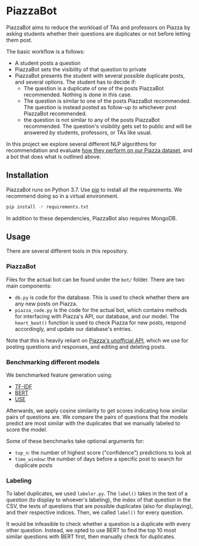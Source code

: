 # PiazzaBot

PiazzaBot aims to reduce the workload of TAs and professors on Piazza by asking students whether their questions are duplicates or not before letting them post.

The basic workflow is a follows:
- A student posts a question
- PiazzaBot sets the visibility of that question to private
- PiazzaBot presents the student with several possible duplicate posts, and several options. The student has to decide if:
    * The question is a duplicate of one of the posts PiazzaBot recommended. Nothing is done in this case.
    * The question is similar to one of the posts PiazzaBot recommended. The question is instead posted as follow-up to whichever post PiazzaBot recommended.
    * the question is not similar to any of the posts PiazzaBot recommended. The question's visibility gets set to public and will be answered by students, professors, or TAs like usual.
    
In this project we explore several different NLP algorithms for recommendation and evaluate [how they perform on our Piazza dataset](https://github.com/Karl-Cui/piazzabot/blob/master/README.md), and a bot that does what is outlined above.

## Installation

PiazzaBot runs on Python 3.7. Use [pip](https://pip.pypa.io/en/stable/) to install all the requirements. We recommend doing so in a virtual environment.

```bash
pip install -r requirements.txt
```

In addition to these dependencies, PiazzaBot also requires MongoDB.

## Usage

There are several different tools in this repository.

### PiazzaBot

Files for the actual bot can be found under the `bot/` folder. There are two main components:
- `db.py` is code for the database. This is used to check whether there are any new posts on Piazza.
- `piazza_code.py` is the code for the actual bot, which contains methods for interfacing with Piazza's API, our database, and our model. The `heart_beat()` function is used to check Piazza for new posts, respond accordingly, and update our database's entries.

Note that this is heavily reliant on [Piazza's unofficial API](https://github.com/hfaran/piazza-api/), which we use for posting questions and responses, and editing and deleting posts.

### Benchmarking different models 

We benchmarked feature generation using:
- [TF-IDF](https://scikit-learn.org/stable/modules/generated/sklearn.feature_extraction.text.TfidfVectorizer.html)
- [BERT](https://ai.googleblog.com/2018/11/open-sourcing-bert-state-of-art-pre.html)
- [USE](https://www.tensorflow.org/hub/tutorials/semantic_similarity_with_tf_hub_universal_encoder)

Afterwards, we apply cosine similarity to get scores indicating how similar pairs of questions are. We compare the pairs of questions that the models predict are most similar with the duplicates that we manually labeled to score the model.

Some of these benchmarks take optional arguments for:
- `top_n`: the number of highest score ("confidence") predictions to look at
- `time_window`: the number of days before a specific post to search for duplicate posts

### Labeling

To label duplicates, we used `labeler.py`. The `label()` takes in the text of a question (to display to whoever's labeling), the index of that question in the CSV, the texts of questions that are possible duplicates (also for displaying), and their respective indices. Then, we called `label()` for every question.

It would be infeasible to check whether a question is a duplicate with every other question. Instead, we opted to use BERT to find the top 10 most similar questions with BERT first, then manually check for duplicates.

